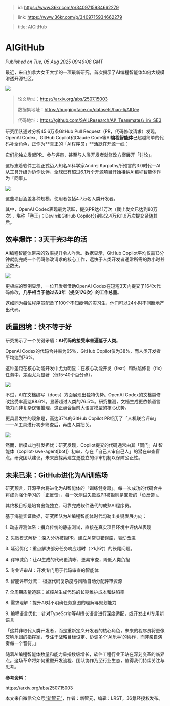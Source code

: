> id: https://www.36kr.com/p/3409715934662279

> link: https://www.36kr.com/p/3409715934662279

> title: AIGitHub

# AIGitHub
_Published on Tue, 05 Aug 2025 09:49:08 GMT_

最近，来自加拿大女王大学的一项最新研究，首次揭示了AI编程智能体如何大规模渗透开源社区。

![](https://img.36krcdn.com/hsossms/20250805/v2_7551f8567fd649c6ae0565af3011d1bc@5091053_oswg109591oswg1080oswg240_img_000?x-oss-process=image/format,jpg/interlace,1)

> 论文地址：https://arxiv.org/abs/2507.15003
> 
> 数据集地址：https://huggingface.co/datasets/hao-li/AIDev
> 
> 代码地址：https://github.com/SAILResearch/AI\_Teammates\_in\_SE3

研究团队通过分析45.6万条GitHub Pull Request（PR，代码修改请求）发现，OpenAI Codex、GitHub Copilot和Claude Code等AI**编程智能体**已超越简单的代码补全角色，正作为**真正的「AI程序员」**活跃在开源一线：

它们能独立发起PR、参与评审，甚至与人类开发者就修改方案展开「讨论」。

这标志着软件工程正式迈入知名AI科学家Andrej Karpathy所预言的3.0时代—AI从工具升级为协作伙伴，全球已有超过6.1万个开源项目开始接纳AI编程智能体作为「同事」。

![](https://img.36krcdn.com/hsossms/20250805/v2_53e216bcea99435e80c1ad2207592d10@5091053_oswg139943oswg1080oswg714_img_000?x-oss-process=image/format,jpg/interlace,1)

这些项目涵盖各种规模，使用者包括4.7万名人类开发者。

其中，OpenAI Codex表现最为活跃，提交PR达41万次（截止发文已达到80万次），堪称「卷王」；Devin和GitHub Copilot分别以2.4万和1.6万次提交紧随其后。

**效率爆炸：3天干完3年的活**
-----------------

AI编程智能体带来的效率提升令人咋舌。数据显示，GitHub Copilot平均仅需13分钟就能完成一个代码修改请求的核心工作，远快于人类开发者通常所需的数小时甚至数天。

![](https://img.36krcdn.com/hsossms/20250805/v2_8879001c8d3d4fd3bad7cf162e049651@5091053_oswg56474oswg1080oswg450_img_000?x-oss-process=image/format,jpg/interlace,1)

更极端的案例显示，一位开发者借助OpenAI Codex在短短3天内提交了164次代码修改，**几乎相当于他过去3年（提交176次）的工作总量**。

这如同为每位程序员配备了100个不知疲倦的实习生，他们可以24小时不间断地产出代码。

**质量困境：快不等于好**
--------------

研究揭示了一个关键矛盾：**AI代码的接受率普遍低于人类**。

OpenAI Codex的代码合并率为65%，GitHub Copilot仅为38%，而人类开发者平均达到76%。

这种差距在核心功能开发中尤为明显：在核心功能开发（feat）和缺陷修复（fix）任务中，差距尤为显著（低15-40个百分点）。

![](https://img.36krcdn.com/hsossms/20250805/v2_94755aeef63d4fa4baca3db5dae507b2@5091053_oswg304725oswg1080oswg695_img_000?x-oss-process=image/format,jpg/interlace,1)

不过，AI在文档编写（docs）方面展现出独特优势。OpenAI Codex的文档类修改接受率高达88.6%，显著超过人类的76.5%。研究推测，文档生成更依赖语言能力而非复杂逻辑推理，这正契合当前大语言模型的核心优势。

更具启发性的现象是，高达37%的GitHub Copilot PR经历了「人机联合评审」——AI工具进行初步筛查后，再由人类把关。

![](https://img.36krcdn.com/hsossms/20250805/v2_a8163e14842a4f44ba77e9d5ec0b217d@5091053_oswg79700oswg1080oswg712_img_000?x-oss-process=image/format,jpg/interlace,1)

然而，新模式也引发担忧：研究发现，Copilot提交的代码通常由其「同门」AI 智能体（copilot-swe-agent\[bot\]）初审，存在「自己人审自己人」的潜在审查盲点。研究团队建议，未来应探索建立更独立的评审机制以保障公正性。

**未来已来：GitHub进化为AI训练场**
-----------------------

研究预言，开源平台将进化为AI智能体的「训练健身房」。每一次成功的代码合并将成为强化学习的「正反馈」，每一次测试失败或PR被拒则是宝贵的「负反馈」。

其终极目标是培育出能独立、可靠完成软件迭代的成熟AI程序员。

基于海量实证数据，研究团队为AI编程智能体时代勾勒出关键发展方向：

1\. 动态评测体系：摒弃传统的静态测试，直接在真实项目环境中评估AI表现

2\. 失败模式解析：深入分析被拒PR，建立AI常见错误库，驱动改进

3\. 延迟优化：重点解决部分任务响应超时（>1小时）的长尾问题。

4\. 评审减负：让AI生成的代码更清晰、更易审查，降低人类负担

5\. 专业评审AI：开发专门用于代码审查的智能体

6\. 智能评审分流： 根据代码复杂度与风险自动分配评审资源

7\. 全周期质量追踪：监控AI生成代码的长期维护成本和缺陷率

8\. 需求理解：提升AI对不明确任务意图的理解与规划能力

9\. 编程语言优化：针对TypeScrip等AI擅长语言进行深度适配，或开发出AI专用新语言

「这并非取代人类开发者，而是重新定义开发者的核心角色，未来的程序员将更像交响乐团的指挥家，专注于战略目标设定、协调多个‘AI乐手’的协作，而非亲自演奏每一个音符。」

随着AI编程智能体数量和能力呈指数级增长，软件工程行业正站在深刻变革的临界点。这场革命将如何重塑开发流程、团队协作乃至行业生态，值得我们持续关注与思考。

**参考资料：**

https://arxiv.org/abs/2507.15003

本文来自微信公众号[“新智元”](https://mp.weixin.qq.com/s/1DO7mbXfG7o5CjXd8ACacQ)，作者：新智元，编辑：LRST，36氪经授权发布。

